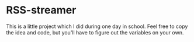 # RSS-streamer

This is a little project which I did during one day in school.
Feel free to copy the idea and code, but you'll have to figure out the variables on your own.
